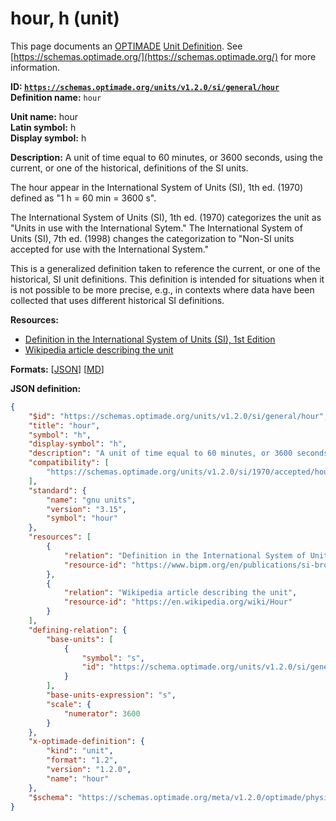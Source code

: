 # hour, h (unit)
This page documents an [OPTIMADE](https://www.optimade.org/) [Unit Definition](https://schemas.optimade.org/#definitions). See [https://schemas.optimade.org/](https://schemas.optimade.org/) for more information.

**ID: [`https://schemas.optimade.org/units/v1.2.0/si/general/hour`](https://schemas.optimade.org/units/v1.2.0/si/general/hour)**  
**Definition name:** `hour`

**Unit name:** hour  
**Latin symbol:** h  
**Display symbol:** h  
  
**Description:** A unit of time equal to 60 minutes, or 3600 seconds, using the current, or one of the historical, definitions of the SI units.

The hour appear in the International System of Units (SI), 1th ed. (1970) defined as "1 h = 60 min = 3600 s".

The International System of Units (SI), 1th ed. (1970) categorizes the unit as "Units in use with the International Sytem."
The International System of Units (SI), 7th ed. (1998) changes the categorization to "Non-SI units accepted for use with the International System."

This is a generalized definition taken to reference the current, or one of the historical, SI unit definitions.
This definition is intended for situations when it is not possible to be more precise, e.g., in contexts where data have been collected that uses different historical SI definitions.

**Resources:**

- [Definition in the International System of Units (SI), 1st Edition](https://www.bipm.org/en/publications/si-brochure)
- [Wikipedia article describing the unit](https://en.wikipedia.org/wiki/Hour)


**Formats:** [[JSON](hour.json)] [[MD](hour.md)]

**JSON definition:**

``` json
{
    "$id": "https://schemas.optimade.org/units/v1.2.0/si/general/hour",
    "title": "hour",
    "symbol": "h",
    "display-symbol": "h",
    "description": "A unit of time equal to 60 minutes, or 3600 seconds, using the current, or one of the historical, definitions of the SI units.\n\nThe hour appear in the International System of Units (SI), 1th ed. (1970) defined as \"1 h = 60 min = 3600 s\".\n\nThe International System of Units (SI), 1th ed. (1970) categorizes the unit as \"Units in use with the International Sytem.\"\nThe International System of Units (SI), 7th ed. (1998) changes the categorization to \"Non-SI units accepted for use with the International System.\"\n\nThis is a generalized definition taken to reference the current, or one of the historical, SI unit definitions.\nThis definition is intended for situations when it is not possible to be more precise, e.g., in contexts where data have been collected that uses different historical SI definitions.",
    "compatibility": [
        "https://schemas.optimade.org/units/v1.2.0/si/1970/accepted/hour"
    ],
    "standard": {
        "name": "gnu units",
        "version": "3.15",
        "symbol": "hour"
    },
    "resources": [
        {
            "relation": "Definition in the International System of Units (SI), 1st Edition",
            "resource-id": "https://www.bipm.org/en/publications/si-brochure"
        },
        {
            "relation": "Wikipedia article describing the unit",
            "resource-id": "https://en.wikipedia.org/wiki/Hour"
        }
    ],
    "defining-relation": {
        "base-units": [
            {
                "symbol": "s",
                "id": "https://schema.optimade.org/units/v1.2.0/si/general/second"
            }
        ],
        "base-units-expression": "s",
        "scale": {
            "numerator": 3600
        }
    },
    "x-optimade-definition": {
        "kind": "unit",
        "format": "1.2",
        "version": "1.2.0",
        "name": "hour"
    },
    "$schema": "https://schemas.optimade.org/meta/v1.2.0/optimade/physical_unit_definition.md"
}
```